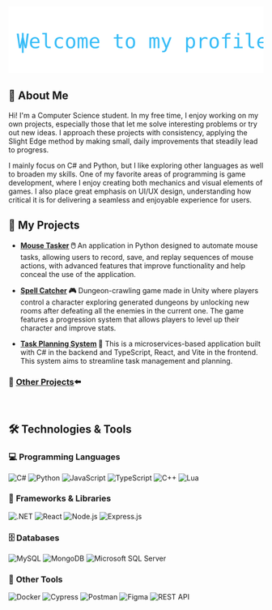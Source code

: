 <div align="center">
  <img src="animation1.svg" alt="" width="700">
</div>


## 👋 About Me 
Hi! I'm a Computer Science student. In my free time, I enjoy working on my own projects, especially those that let me solve interesting problems or try out new ideas. I approach these projects with consistency, applying the Slight Edge method by making small, daily improvements that steadily lead to progress.

I mainly focus on C# and Python, but I like exploring other languages as well to broaden my skills. One of my favorite areas of programming is game development, where I enjoy creating both mechanics and visual elements of games. I also place great emphasis on UI/UX design, understanding how critical it is for delivering a seamless and enjoyable experience for users.

## 🚀 My Projects

- **[Mouse Tasker](https://github.com/KrzysztofW02/MouseTasker) 🖱️**
An application in Python designed to automate mouse tasks, allowing users to record, save, and replay sequences of mouse actions, with advanced features that improve functionality and help conceal the use of the application.
  
- **[Spell Catcher](https://github.com/KrzysztofW02/SpellCatcher) 🎮**
Dungeon-crawling game made in Unity where players control a character exploring generated dungeons by unlocking new rooms after defeating all the enemies in the current one. The game features a progression system that allows players to level up their character and improve stats.

- **[Task Planning System](https://github.com/KrzysztofW02/Task-Planning-System) 📅**
This is a microservices-based application built with C# in the backend and TypeScript, React, and Vite in the frontend. This system aims to streamline task management and planning.
### 📂 [Other Projects](https://github.com/KrzysztofW02?tab=repositories)⬅️

</br>

## 🛠️ Technologies & Tools

### 💻 **Programming Languages**
![C#](https://img.shields.io/badge/-C%23-239120?style=flat&logo=c-sharp&logoColor=white)
![Python](https://img.shields.io/badge/-Python-3776AB?style=flat&logo=python&logoColor=white)
![JavaScript](https://img.shields.io/badge/-JavaScript-F7DF1E?style=flat&logo=javascript&logoColor=black)
![TypeScript](https://img.shields.io/badge/-TypeScript-3178C6?style=flat&logo=typescript&logoColor=white)
![C++](https://img.shields.io/badge/-C++-00599C?style=flat&logo=c%2B%2B&logoColor=white)
![Lua](https://img.shields.io/badge/-Lua-2C2D72?style=flat&logo=lua&logoColor=white)

### 🧩 **Frameworks & Libraries**
![.NET](https://img.shields.io/badge/-.NET-512BD4?style=flat&logo=dotnet&logoColor=white)
![React](https://img.shields.io/badge/-React-61DAFB?style=flat&logo=react&logoColor=black)
![Node.js](https://img.shields.io/badge/-Node.js-339933?style=flat&logo=node.js&logoColor=white)
![Express.js](https://img.shields.io/badge/-Express.js-000000?style=flat&logo=express&logoColor=white)

### 🗄️ **Databases**
![MySQL](https://img.shields.io/badge/-MySQL-4479A1?style=flat&logo=mysql&logoColor=white)
![MongoDB](https://img.shields.io/badge/-MongoDB-47A248?style=flat&logo=mongodb&logoColor=white)
![Microsoft SQL Server](https://img.shields.io/badge/-Microsoft%20SQL%20Server-CC2927?style=flat&logo=microsoft-sql-server&logoColor=white)

### 🔨 **Other Tools**
![Docker](https://img.shields.io/badge/-Docker-2496ED?style=flat&logo=docker&logoColor=white)
![Cypress](https://img.shields.io/badge/-Cypress-17202C?style=flat&logo=cypress&logoColor=white)
![Postman](https://img.shields.io/badge/-Postman-FF6C37?style=flat&logo=postman&logoColor=white)
![Figma](https://img.shields.io/badge/-Figma-F24E1E?style=flat&logo=figma&logoColor=white)
![REST API](https://img.shields.io/badge/-REST-0052CC?style=flat&logo=rest&logoColor=white)
<!--
**KrzysztofW02/KrzysztofW02** is a ✨ _special_ ✨ repository because its `README.md` (this file) appears on your GitHub profile.

Here are some ideas to get you started:

- 🔭 I’m currently working on ...
- 🌱 I’m currently learning ...
- 👯 I’m looking to collaborate on ...
- 🤔 I’m looking for help with ...
- 💬 Ask me about ...
- 📫 How to reach me: ...
- 😄 Pronouns: ...
- ⚡ Fun fact: ...
-->
